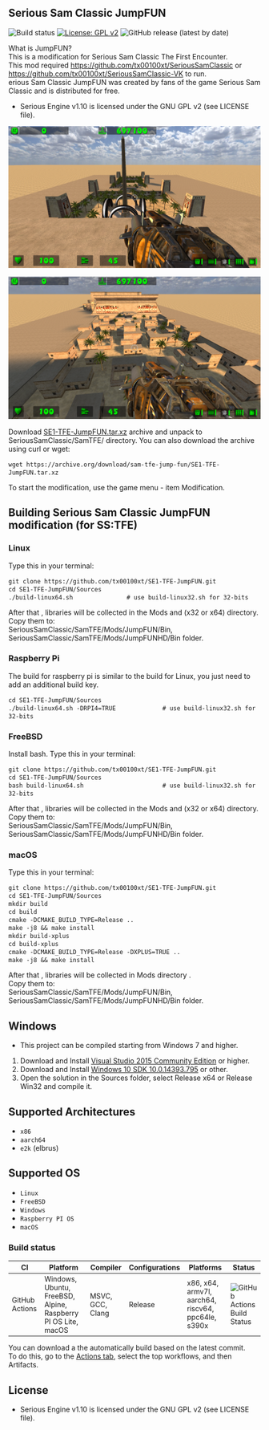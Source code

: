 ## Serious Sam Classic JumpFUN
![Build status](https://github.com/tx00100xt/SE1-TFE-JumpFUN/actions/workflows/cibuild.yml/badge.svg)
[![License: GPL v2](https://img.shields.io/badge/License-GPL_v2-blue.svg)](https://www.gnu.org/licenses/old-licenses/gpl-2.0.en.html)
![GitHub release (latest by date)](https://img.shields.io/github/v/release/tx00100xt/SE1-TFE-JumpFUN)

What is JumpFUN?  
This is a modification for Serious Sam Classic The First Encounter.  
This mod required https://github.com/tx00100xt/SeriousSamClassic or https://github.com/tx00100xt/SeriousSamClassic-VK to run.  
erious Sam Classic JumpFUN was created by fans of the game Serious Sam Classic and is distributed for free.    
* Serious Engine v1.10 is licensed under the GNU GPL v2 (see LICENSE file).


![JumpFUN](https://raw.githubusercontent.com/tx00100xt/SE1-TFE-JumpFUN/main/Images/jumpfun-1.png)

![JumpFUN](https://raw.githubusercontent.com/tx00100xt/SE1-TFE-JumpFUN/main/Images/jumpfun-2.png)


Download [SE1-TFE-JumpFUN.tar.xz] archive and unpack to  SeriousSamClassic/SamTFE/ directory.
You can also download the archive using curl or wget:
```
wget https://archive.org/download/sam-tfe-jump-fun/SE1-TFE-JumpFUN.tar.xz
```
To start the modification, use the game menu - item Modification.

Building Serious Sam Classic JumpFUN modification (for SS:TFE)
--------------------------------------------------------------

### Linux

Type this in your terminal:

```
git clone https://github.com/tx00100xt/SE1-TFE-JumpFUN.git
cd SE1-TFE-JumpFUN/Sources
./build-linux64.sh               # use build-linux32.sh for 32-bits
```
After that , libraries will be collected in the Mods and (x32 or x64) directory.   
Copy them to:   
SeriousSamClassic/SamTFE/Mods/JumpFUN/Bin, SeriousSamClassic/SamTFE/Mods/JumpFUNHD/Bin folder.

### Raspberry Pi

The build for raspberry pi is similar to the build for Linux, you just need to add an additional build key.

```
cd SE1-TFE-JumpFUN/Sources
./build-linux64.sh -DRPI4=TRUE             # use build-linux32.sh for 32-bits
```
### FreeBSD

Install bash. 
Type this in your terminal:

```
git clone https://github.com/tx00100xt/SE1-TFE-JumpFUN.git
cd SE1-TFE-JumpFUN/Sources
bash build-linux64.sh                      # use build-linux32.sh for 32-bits
```
After that , libraries will be collected in the Mods and (x32 or x64) directory.  
Copy them to:   
SeriousSamClassic/SamTFE/Mods/JumpFUN/Bin, SeriousSamClassic/SamTFE/Mods/JumpFUNHD/Bin folder.

### macOS

Type this in your terminal:

```
git clone https://github.com/tx00100xt/SE1-TFE-JumpFUN.git
cd SE1-TFE-JumpFUN/Sources
mkdir build
cd build
cmake -DCMAKE_BUILD_TYPE=Release ..
make -j8 && make install
mkdir build-xplus
cd build-xplus 
cmake -DCMAKE_BUILD_TYPE=Release -DXPLUS=TRUE ..
make -j8 && make install
```
After that , libraries will be collected in Mods directory .  
Copy them to:   
SeriousSamClassic/SamTFE/Mods/JumpFUN/Bin, SeriousSamClassic/SamTFE/Mods/JumpFUNHD/Bin folder.

Windows
-------
* This project can be compiled starting from Windows 7 and higher.

1. Download and Install [Visual Studio 2015 Community Edition] or higher.
2. Download and Install [Windows 10 SDK 10.0.14393.795] or other.
3. Open the solution in the Sources folder, select Release x64 or Release Win32 and compile it.

Supported Architectures
----------------------
* `x86`
* `aarch64`
* `e2k` (elbrus)

Supported OS
-----------
* `Linux`
* `FreeBSD`
* `Windows`
* `Raspberry PI OS`
* `macOS`

### Build status
|CI|Platform|Compiler|Configurations|Platforms|Status|
|---|---|---|---|---|---|
|GitHub Actions|Windows, Ubuntu, FreeBSD, Alpine, Raspberry PI OS Lite, macOS|MSVC, GCC, Clang|Release|x86, x64, armv7l, aarch64, riscv64, ppc64le, s390x|![GitHub Actions Build Status](https://github.com/tx00100xt/SE1-TFE-JumpFUN/actions/workflows/cibuild.yml/badge.svg)

You can download a the automatically build based on the latest commit.  
To do this, go to the [Actions tab], select the top workflows, and then Artifacts.

License
-------

* Serious Engine v1.10 is licensed under the GNU GPL v2 (see LICENSE file).


[SE1-TFE-JumpFUN.tar.xz]: https://drive.google.com/file/d/1D9AmLPHm68T_zLQRQfe7Kyj5sJy-u3Pj/view?usp=sharing "Serious Sam Classic JumpFUN Mod"
[Visual Studio 2015 Community Edition]: https://go.microsoft.com/fwlink/?LinkId=615448&clcid=0x409 "Visual Studio 2015 Community Edition"
[Windows 10 SDK 10.0.14393.795]: https://go.microsoft.com/fwlink/p/?LinkId=838916 "Windows 10 SDK 10.0.14393.795"
[Actions tab]: https://github.com/tx00100xt/SE1-TFE-JumpFUN/actions "Download Artifacts"


